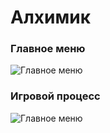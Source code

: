 # Алхимик


### Главное меню
![Главное меню](https://github.com/lKORENl/Alch/alch/img/menu.jpg)

### Игровой процесс
![Главное меню](https://github.com/lKORENl/Alch/alch/img/game.jpg)
